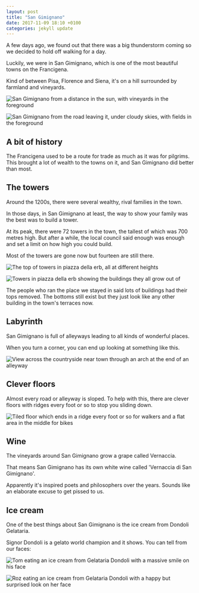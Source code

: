 ```yaml
---
layout: post
title: "San Gimignano"
date: 2017-11-09 18:10 +0100
categories: jekyll update
---
```


A few days ago, we found out that there was a big thunderstorm coming so we decided to hold off walking for a day.

Luckily, we were in San Gimignano, which is one of the most beautiful towns on the Francigena.

Kind of between Pisa, Florence and Siena, it's on a hill surrounded by farmland and vineyards.

![San Gimignano from a distance in the sun, with vineyards in the foreground](https://github.com/tombye/trexit/raw/gh-pages/assets/images/san-gimignano-from-afar-sunny.jpg)

![San Gimignano from the road leaving it, under cloudy skies, with fields in the foreground](https://github.com/tombye/trexit/raw/gh-pages/assets/images/san-gimignano-from-afar-cloudy.jpg)

## A bit of history

The Francigena used to be a route for trade as much as it was for pilgrims. This brought a lot of wealth to the towns on it, and San Gimignano did better than most.

## The towers

Around the 1200s, there were several wealthy, rival families in the town.

In those days, in San Gimignano at least, the way to show your family was the best was to build a tower. 

At its peak, there were 72 towers in the town, the tallest of which was 700 metres high. But after a while, the local council said enough was enough and set a limit on how high you could build.

Most of the towers are gone now but fourteen are still there.

![The top of towers in piazza della erb, all at different heights](https://github.com/tombye/trexit/raw/gh-pages/assets/images/san-gimignano-top-of-towers.jpg)

![Towers in piazza della erb showing the buildings they all grow out of](https://github.com/tombye/trexit/raw/gh-pages/assets/images/san-gimignano-bottom-of-towers.jpg)

The people who ran the place we stayed in said lots of buildings had their tops removed. The bottoms still exist but they just look like any other building in the town's terraces now.

## Labyrinth

San Gimignano is full of alleyways leading to all kinds of wonderful places.

When you turn a corner, you can end up looking at something like this.

![View across the countryside near town through an arch at the end of an alleyway](https://github.com/tombye/trexit/raw/gh-pages/assets/images/end-of-alleyway-with-view-san-gimignano.jpg)

## Clever floors

Almost every road or alleyway is sloped. To help with this, there are clever floors with ridges every foot or so to stop you sliding down.

![Tiled floor which ends in a ridge every foot or so for walkers and a flat area in the middle for bikes](https://github.com/tombye/trexit/raw/gh-pages/assets/images/san-gimignano-alleyway-with-ridged-floor.jpg)

## Wine

The vineyards around San Gimignano grow a grape called Vernaccia.

That means San Gimignano has its own white wine called 'Vernaccia di San Gimignano'.

Apparently it's inspired poets and philosophers over the years. Sounds like an elaborate excuse to get pissed to us.

## Ice cream

One of the best things about San Gimignano is the ice cream from Dondoli Gelataria.

Signor Dondoli is a gelato world champion and it shows. You can tell from our faces:

![Tom eating an ice cream from Gelataria Dondoli with a massive smile on his face](https://github.com/tombye/trexit/raw/gh-pages/assets/images/tom-eating-ice-cream-happily.jpg)

![Roz eating an ice cream from Gelataria Dondoli with a happy but surprised look on her face](https://github.com/tombye/trexit/raw/gh-pages/assets/images/roz-eating-dondoli-ice-cream.jpg)
